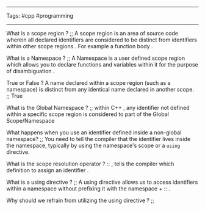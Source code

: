 ___
Tags: #cpp #programming
___

What is a scope region ? ;; A scope region is an area of source code wherein all declared identifiers are considered to be distinct from identifiers within other scope regions . For example a function body .
<!--SR:!2025-03-15,1,210-->

What is a Namespace ? ;; A Namespace is a user defined scope region which allows you to declare functions and variables within it for the purpose of disambiguation .
<!--SR:!2025-03-23,9,250-->

True or False ? A name declared within a scope region (such as a namespace) is distinct from any identical name declared in another scope. ;; True
<!--SR:!2025-03-24,10,270-->

What is the Global Namespace ? ;; within C++ , any identifier not defined within a specific scope region is considered to part of the Global Scope/Namespace
<!--SR:!2025-03-16,2,230-->

What happens when you use an identifier defined inside a non-global namespace? ;; You need to tell the compiler that the identifier lives inside the namespace, typically by using the namespace's scope or a `using` directive.
<!--SR:!2025-03-15,1,210-->

What is the scope resolution operator ? :: , tells the compiler which definition to assign an identifier . 

What is a using directive ? ;; A using directive allows us to access identifiers within a namespace without prefixing it with the namespace + :: .
<!--SR:!2025-03-21,7,250-->

Why should we refrain from utilizing the using directive ? ;;
<!--SR:!2025-03-22,8,250-->